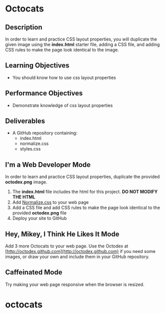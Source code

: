 # Octocats

## Description

In order to learn and practice CSS layout properties, you will duplicate the given image using the **index.html** starter file, adding a CSS file, and adding CSS rules to make the page look identical to the image.

## Learning Objectives

* You should know how to use css layout properties

## Performance Objectives

* Demonstrate knowledge of css layout properties

## Deliverables

* A GitHub repository containing:
    * index.html
    * normalize.css
    * styles.css

## I'm a Web Developer Mode

In order to learn and practice CSS layout properties, duplicate the provided **octodex.png** image.

1. The **index.html** file includes the html for this project. **DO NOT MODIFY THE HTML**
2. Add [Normalize.css](https://necolas.github.io/normalize.css/) to your web page
3. Add a CSS file and add CSS rules to make the page look identical to the provided **octodex.png** file
4. Deploy your site to GitHub

## Hey, Mikey, I Think He Likes It Mode

Add 3 more Octocats to your web page. Use the Octodex at [http://octodex.github.com](http://octodex.github.com) if you need some images, or draw your own and include them in your GitHub repository.

## Caffeinated Mode

Try making your web page responsive when the browser is resized.
# octocats
